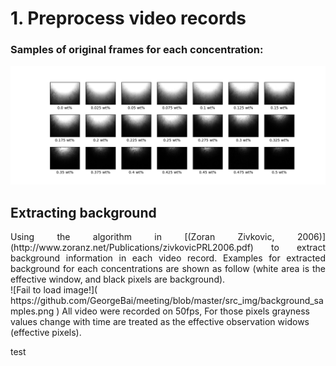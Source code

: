 # 1. Preprocess video records
### Samples of original frames for each concentration:
![Fail to load image!](
        https://github.com/GeorgeBai/meeting/blob/master/src_img/frame_samples.png
      )
## Extracting background
<div style="text-align: justify"> 
Using the algorithm in [(Zoran Zivkovic, 2006)](http://www.zoranz.net/Publications/zivkovicPRL2006.pdf) to extract background information in each video record. Examples for extracted background for each concentrations are shown as follow (white area is the effective window, and black pixels are background).
</div>
![Fail to load image!](
        https://github.com/GeorgeBai/meeting/blob/master/src_img/background_samples.png
      )
All video were recorded on 50fps, 
For those pixels grayness values change with time are treated as the effective observation widows (effective pixels).

test
